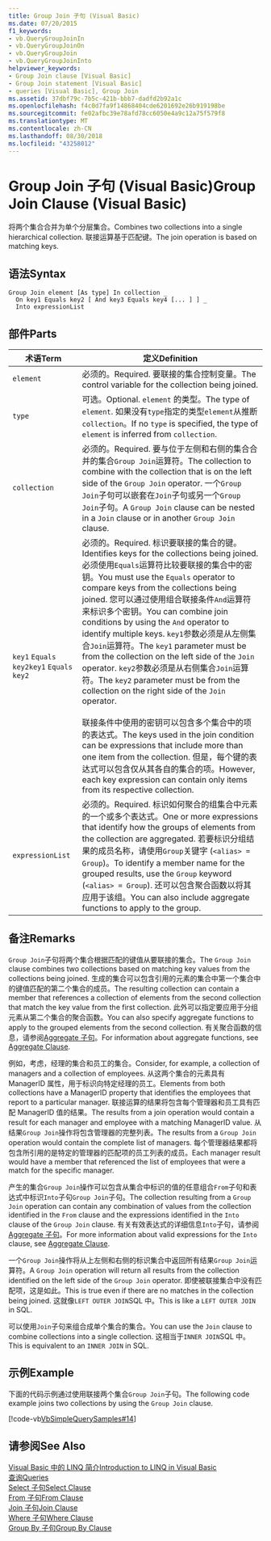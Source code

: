 ```yaml
---
title: Group Join 子句 (Visual Basic)
ms.date: 07/20/2015
f1_keywords:
- vb.QueryGroupJoinIn
- vb.QueryGroupJoinOn
- vb.QueryGroupJoin
- vb.QueryGroupJoinInto
helpviewer_keywords:
- Group Join clause [Visual Basic]
- Group Join statement [Visual Basic]
- queries [Visual Basic], Group Join
ms.assetid: 37dbf79c-7b5c-421b-bbb7-dadfd2b92a1c
ms.openlocfilehash: f4c0d7fa9f14868404cde6201692e26b919198be
ms.sourcegitcommit: fe02afbc39e78afd78cc6050e4a9c12a75f579f8
ms.translationtype: MT
ms.contentlocale: zh-CN
ms.lasthandoff: 08/30/2018
ms.locfileid: "43258012"
---
```

# <a name="group-join-clause-visual-basic"></a><span data-ttu-id="78ef5-102">Group Join 子句 (Visual Basic)</span><span class="sxs-lookup"><span data-stu-id="78ef5-102">Group Join Clause (Visual Basic)</span></span>
<span data-ttu-id="78ef5-103">将两个集合合并为单个分层集合。</span><span class="sxs-lookup"><span data-stu-id="78ef5-103">Combines two collections into a single hierarchical collection.</span></span> <span data-ttu-id="78ef5-104">联接运算基于匹配键。</span><span class="sxs-lookup"><span data-stu-id="78ef5-104">The join operation is based on matching keys.</span></span>  
  
## <a name="syntax"></a><span data-ttu-id="78ef5-105">语法</span><span class="sxs-lookup"><span data-stu-id="78ef5-105">Syntax</span></span>  
  
```  
Group Join element [As type] In collection _  
  On key1 Equals key2 [ And key3 Equals key4 [... ] ] _  
  Into expressionList  
```  
  
## <a name="parts"></a><span data-ttu-id="78ef5-106">部件</span><span class="sxs-lookup"><span data-stu-id="78ef5-106">Parts</span></span>  
  
|<span data-ttu-id="78ef5-107">术语</span><span class="sxs-lookup"><span data-stu-id="78ef5-107">Term</span></span>|<span data-ttu-id="78ef5-108">定义</span><span class="sxs-lookup"><span data-stu-id="78ef5-108">Definition</span></span>|  
|---|---|  
|`element`|<span data-ttu-id="78ef5-109">必须的。</span><span class="sxs-lookup"><span data-stu-id="78ef5-109">Required.</span></span> <span data-ttu-id="78ef5-110">要联接的集合控制变量。</span><span class="sxs-lookup"><span data-stu-id="78ef5-110">The control variable for the collection being joined.</span></span>|  
|`type`|<span data-ttu-id="78ef5-111">可选。</span><span class="sxs-lookup"><span data-stu-id="78ef5-111">Optional.</span></span> <span data-ttu-id="78ef5-112">`element` 的类型。</span><span class="sxs-lookup"><span data-stu-id="78ef5-112">The type of `element`.</span></span> <span data-ttu-id="78ef5-113">如果没有`type`指定的类型`element`从推断`collection`。</span><span class="sxs-lookup"><span data-stu-id="78ef5-113">If no `type` is specified, the type of `element` is inferred from `collection`.</span></span>|  
|`collection`|<span data-ttu-id="78ef5-114">必须的。</span><span class="sxs-lookup"><span data-stu-id="78ef5-114">Required.</span></span> <span data-ttu-id="78ef5-115">要与位于左侧和右侧的集合合并的集合`Group Join`运算符。</span><span class="sxs-lookup"><span data-stu-id="78ef5-115">The collection to combine with the collection that is on the left side of the `Group Join` operator.</span></span> <span data-ttu-id="78ef5-116">一个`Group Join`子句可以嵌套在`Join`子句或另一个`Group Join`子句。</span><span class="sxs-lookup"><span data-stu-id="78ef5-116">A `Group Join` clause can be nested in a `Join` clause or in another `Group Join` clause.</span></span>|  
|<span data-ttu-id="78ef5-117">`key1` `Equals` `key2`</span><span class="sxs-lookup"><span data-stu-id="78ef5-117">`key1` `Equals` `key2`</span></span>|<span data-ttu-id="78ef5-118">必须的。</span><span class="sxs-lookup"><span data-stu-id="78ef5-118">Required.</span></span> <span data-ttu-id="78ef5-119">标识要联接的集合的键。</span><span class="sxs-lookup"><span data-stu-id="78ef5-119">Identifies keys for the collections being joined.</span></span> <span data-ttu-id="78ef5-120">必须使用`Equals`运算符比较要联接的集合中的密钥。</span><span class="sxs-lookup"><span data-stu-id="78ef5-120">You must use the `Equals` operator to compare keys from the collections being joined.</span></span> <span data-ttu-id="78ef5-121">您可以通过使用组合联接条件`And`运算符来标识多个密钥。</span><span class="sxs-lookup"><span data-stu-id="78ef5-121">You can combine join conditions by using the `And` operator to identify multiple keys.</span></span> <span data-ttu-id="78ef5-122">`key1`参数必须是从左侧集合`Join`运算符。</span><span class="sxs-lookup"><span data-stu-id="78ef5-122">The `key1` parameter must be from the collection on the left side of the `Join` operator.</span></span> <span data-ttu-id="78ef5-123">`key2`参数必须是从右侧集合`Join`运算符。</span><span class="sxs-lookup"><span data-stu-id="78ef5-123">The `key2` parameter must be from the collection on the right side of the `Join` operator.</span></span><br /><br /> <span data-ttu-id="78ef5-124">联接条件中使用的密钥可以包含多个集合中的项的表达式。</span><span class="sxs-lookup"><span data-stu-id="78ef5-124">The keys used in the join condition can be expressions that include more than one item from the collection.</span></span> <span data-ttu-id="78ef5-125">但是，每个键的表达式可以包含仅从其各自的集合的项。</span><span class="sxs-lookup"><span data-stu-id="78ef5-125">However, each key expression can contain only items from its respective collection.</span></span>|  
|`expressionList`|<span data-ttu-id="78ef5-126">必须的。</span><span class="sxs-lookup"><span data-stu-id="78ef5-126">Required.</span></span> <span data-ttu-id="78ef5-127">标识如何聚合的组集合中元素的一个或多个表达式。</span><span class="sxs-lookup"><span data-stu-id="78ef5-127">One or more expressions that identify how the groups of elements from the collection are aggregated.</span></span> <span data-ttu-id="78ef5-128">若要标识分组结果的成员名称，请使用`Group`关键字 (`<alias> = Group`)。</span><span class="sxs-lookup"><span data-stu-id="78ef5-128">To identify a member name for the grouped results, use the `Group` keyword (`<alias> = Group`).</span></span> <span data-ttu-id="78ef5-129">还可以包含聚合函数以将其应用于该组。</span><span class="sxs-lookup"><span data-stu-id="78ef5-129">You can also include aggregate functions to apply to the group.</span></span>|  
  
## <a name="remarks"></a><span data-ttu-id="78ef5-130">备注</span><span class="sxs-lookup"><span data-stu-id="78ef5-130">Remarks</span></span>  
 <span data-ttu-id="78ef5-131">`Group Join`子句将两个集合根据匹配的键值从要联接的集合。</span><span class="sxs-lookup"><span data-stu-id="78ef5-131">The `Group Join` clause combines two collections based on matching key values from the collections being joined.</span></span> <span data-ttu-id="78ef5-132">生成的集合可以包含引用的元素的集合中第一个集合中的键值匹配的第二个集合的成员。</span><span class="sxs-lookup"><span data-stu-id="78ef5-132">The resulting collection can contain a member that references a collection of elements from the second collection that match the key value from the first collection.</span></span> <span data-ttu-id="78ef5-133">此外可以指定要应用于分组元素从第二个集合的聚合函数。</span><span class="sxs-lookup"><span data-stu-id="78ef5-133">You can also specify aggregate functions to apply to the grouped elements from the second collection.</span></span> <span data-ttu-id="78ef5-134">有关聚合函数的信息，请参阅[Aggregate 子句](../../../visual-basic/language-reference/queries/aggregate-clause.md)。</span><span class="sxs-lookup"><span data-stu-id="78ef5-134">For information about aggregate functions, see [Aggregate Clause](../../../visual-basic/language-reference/queries/aggregate-clause.md).</span></span>  
  
 <span data-ttu-id="78ef5-135">例如，考虑，经理的集合和员工的集合。</span><span class="sxs-lookup"><span data-stu-id="78ef5-135">Consider, for example, a collection of managers and a collection of employees.</span></span> <span data-ttu-id="78ef5-136">从这两个集合的元素具有 ManagerID 属性，用于标识向特定经理的员工。</span><span class="sxs-lookup"><span data-stu-id="78ef5-136">Elements from both collections have a ManagerID property that identifies the employees that report to a particular manager.</span></span> <span data-ttu-id="78ef5-137">联接运算的结果将包含每个管理器和员工具有匹配 ManagerID 值的结果。</span><span class="sxs-lookup"><span data-stu-id="78ef5-137">The results from a join operation would contain a result for each manager and employee with a matching ManagerID value.</span></span> <span data-ttu-id="78ef5-138">从结果`Group Join`操作将包含管理器的完整列表。</span><span class="sxs-lookup"><span data-stu-id="78ef5-138">The results from a `Group Join` operation would contain the complete list of managers.</span></span> <span data-ttu-id="78ef5-139">每个管理器结果都将包含所引用的是特定的管理器的匹配项的员工列表的成员。</span><span class="sxs-lookup"><span data-stu-id="78ef5-139">Each manager result would have a member that referenced the list of employees that were a match for the specific manager.</span></span>  
  
 <span data-ttu-id="78ef5-140">产生的集合`Group Join`操作可以包含从集合中标识的值的任意组合`From`子句和表达式中标识`Into`子句`Group Join`子句。</span><span class="sxs-lookup"><span data-stu-id="78ef5-140">The collection resulting from a `Group Join` operation can contain any combination of values from the collection identified in the `From` clause and the expressions identified in the `Into` clause of the `Group Join` clause.</span></span> <span data-ttu-id="78ef5-141">有关有效表达式的详细信息`Into`子句，请参阅[Aggregate 子句](../../../visual-basic/language-reference/queries/aggregate-clause.md)。</span><span class="sxs-lookup"><span data-stu-id="78ef5-141">For more information about valid expressions for the `Into` clause, see [Aggregate Clause](../../../visual-basic/language-reference/queries/aggregate-clause.md).</span></span>  
  
 <span data-ttu-id="78ef5-142">一个`Group Join`操作将从上左侧和右侧的标识集合中返回所有结果`Group Join`运算符。</span><span class="sxs-lookup"><span data-stu-id="78ef5-142">A `Group Join` operation will return all results from the collection identified on the left side of the `Group Join` operator.</span></span> <span data-ttu-id="78ef5-143">即使被联接集合中没有匹配项，这是如此。</span><span class="sxs-lookup"><span data-stu-id="78ef5-143">This is true even if there are no matches in the collection being joined.</span></span> <span data-ttu-id="78ef5-144">这就像`LEFT OUTER JOIN`SQL 中。</span><span class="sxs-lookup"><span data-stu-id="78ef5-144">This is like a `LEFT OUTER JOIN` in SQL.</span></span>  
  
 <span data-ttu-id="78ef5-145">可以使用`Join`子句来组合成单个集合的集合。</span><span class="sxs-lookup"><span data-stu-id="78ef5-145">You can use the `Join` clause to combine collections into a single collection.</span></span> <span data-ttu-id="78ef5-146">这相当于`INNER JOIN`SQL 中。</span><span class="sxs-lookup"><span data-stu-id="78ef5-146">This is equivalent to an `INNER JOIN` in SQL.</span></span>  
  
## <a name="example"></a><span data-ttu-id="78ef5-147">示例</span><span class="sxs-lookup"><span data-stu-id="78ef5-147">Example</span></span>  
 <span data-ttu-id="78ef5-148">下面的代码示例通过使用联接两个集合`Group Join`子句。</span><span class="sxs-lookup"><span data-stu-id="78ef5-148">The following code example joins two collections by using the `Group Join` clause.</span></span>  
  
 [!code-vb[VbSimpleQuerySamples#14](../../../visual-basic/language-reference/queries/codesnippet/VisualBasic/group-join-clause_1.vb)]  
  
## <a name="see-also"></a><span data-ttu-id="78ef5-149">请参阅</span><span class="sxs-lookup"><span data-stu-id="78ef5-149">See Also</span></span>  
 [<span data-ttu-id="78ef5-150">Visual Basic 中的 LINQ 简介</span><span class="sxs-lookup"><span data-stu-id="78ef5-150">Introduction to LINQ in Visual Basic</span></span>](../../../visual-basic/programming-guide/language-features/linq/introduction-to-linq.md)  
 [<span data-ttu-id="78ef5-151">查询</span><span class="sxs-lookup"><span data-stu-id="78ef5-151">Queries</span></span>](../../../visual-basic/language-reference/queries/index.md)  
 [<span data-ttu-id="78ef5-152">Select 子句</span><span class="sxs-lookup"><span data-stu-id="78ef5-152">Select Clause</span></span>](../../../visual-basic/language-reference/queries/select-clause.md)  
 [<span data-ttu-id="78ef5-153">From 子句</span><span class="sxs-lookup"><span data-stu-id="78ef5-153">From Clause</span></span>](../../../visual-basic/language-reference/queries/from-clause.md)  
 [<span data-ttu-id="78ef5-154">Join 子句</span><span class="sxs-lookup"><span data-stu-id="78ef5-154">Join Clause</span></span>](../../../visual-basic/language-reference/queries/join-clause.md)  
 [<span data-ttu-id="78ef5-155">Where 子句</span><span class="sxs-lookup"><span data-stu-id="78ef5-155">Where Clause</span></span>](../../../visual-basic/language-reference/queries/where-clause.md)  
 [<span data-ttu-id="78ef5-156">Group By 子句</span><span class="sxs-lookup"><span data-stu-id="78ef5-156">Group By Clause</span></span>](../../../visual-basic/language-reference/queries/group-by-clause.md)
